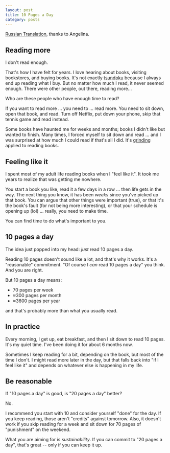 ```yaml
---
layout: post
title: 10 Pages a Day
category: posts
---
```


[Russian Translation](http://oreol.info/10-pages-a-day.html), thanks to Angelina.

## Reading more

I don't read enough.

That's how I have felt for years. I love hearing about books, visiting
bookstores, and buying books. It's not exactly
[tsundoku](https://en.wikipedia.org/wiki/Tsundoku) because I always end up
reading what I buy. But no matter how much I read, it never seemed enough.
There were other people, out there, reading more...

Who are these people who have enough time to read?

If you want to read more ... you need to ... read more. You need to sit down,
open that book, and read. Turn off Netflix, put down your phone, skip that
tennis game and read instead.

Some books have haunted me for weeks and months; books I didn't like
but wanted to finish. Many times, I forced myself to sit down and read ... and I
was surprised at how much I could read if that's all I did. It's
[grinding](https://en.wikipedia.org/wiki/Grinding_(video_gaming)) applied to
reading books.

## Feeling like it

I spent most of my adult life reading books when I "feel like it". It took me
years to realize that was getting me nowhere.

You start a book you like, read it a few days in a row ... then life gets in
the way. The next thing you know, it has been _weeks_ since you've picked up
that book. You can argue that other things were important (true), or that it's the
book's fault (for not being more interesting), or that your schedule is opening
up (lol) ... really, you need to make time.

You can find time to do what's important to you.

## 10 pages a day

The idea just popped into my head: _just_ read 10 pages a day.

Reading 10 pages doesn't sound like a lot, and that's why it works. It's
a "reasonable" commitment. "Of course I _can_ read 10 pages a day" you think.
And you are right.

But 10 pages a day means:

- 70 pages per week
- ≈300 pages per month
- ≈3600 pages per year

and that's probably more than what you usually read.

## In practice

Every morning, I get up, eat breakfast, and then I sit down to read 10 pages.
It's my quiet time. I've been doing it for about 6 months now.

Sometimes I keep reading for a bit, depending on the book, but most of the time
I don't. I might read more later in the day, but that falls back into "if I
feel like it" and depends on whatever else is happening in my life.

## Be reasonable

If "10 pages a day" is good, is "20 pages a day" better?

No.

I recommend you start with 10 and consider yourself "done" for the day. If you
keep reading, those aren't "credits" against tomorrow. Also, it doesn't work if
you skip reading for a week and sit down for 70 pages of "punishment" on the
weekend.

What you are aiming for is _sustainability_. If you can commit to "20 pages a day", that's
great -- only if you can keep it up.

